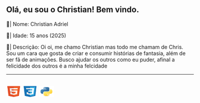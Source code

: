 Olá, eu sou o Christian! Bem vindo.
---------------------------------------------------------------------------------------------
💫| Nome: Christian Adriel

💫| Idade: 15 anos (2025)

💫| Descrição: Oi oi, me chamo Christian mas todo me chamam de Chris. Sou um cara que gosta de criar e consumir
histórias de fantasia, além de ser fã de animações. Busco ajudar os outros como eu puder, afinal a felicidade dos
outros é a minha felcidade

---------------------------------------------------------------------------------------------

<div style="display: inline_block"><br>
  <img align="center" alt="Chris-HTML" height="30" width="40" src="https://raw.githubusercontent.com/devicons/devicon/master/icons/html5/html5-original.svg">
  <img align="center" alt="Chris-CSS" height="30" width="40" src="https://raw.githubusercontent.com/devicons/devicon/master/icons/css3/css3-original.svg">
  <img align="center" alt="Chris-Python" height="30" width="40" src="https://raw.githubusercontent.com/devicons/devicon/master/icons/python/python-original.svg">
</div>

